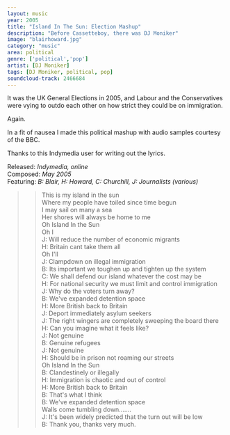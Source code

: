 ```yaml
---
layout: music
year: 2005
title: "Island In The Sun: Election Mashup"
description: "Before Cassetteboy, there was DJ Moniker"
image: "blairhoward.jpg"
category: "music"
area: political
genre: ['political','pop']
artist: [DJ Moniker]
tags: [DJ Moniker, political, pop]
soundcloud-track: 2466684
---
```


It was the UK General Elections in 2005, and Labour and the Conservatives were vying to outdo each other on how strict they could be on immigration. 

Again. 

In a fit of nausea I made this political mashup with audio samples courtesy of the BBC.

Thanks to <a href="https://www.indymedia.org.uk/en/2005/04/309023.html?c=on#c113985" target="_blank"></a>this Indymedia user</a> for writing out the lyrics.

Released: <em>Indymedia, online</em>  
Composed: <em>May 2005</em>  
Featuring: <em>B: Blair, H: Howard, C: Churchill, J: Journalists (various)</em>  


>>  This is my island in the sun  
Where my people have toiled since time begun  
I may sail on many a sea  
Her shores will always be home to me   
Oh Island In the Sun  
Oh I  
J: Will reduce the number of economic migrants  
H: Britain cant take them all  
Oh I'll  
J: Clampdown on illegal immigration  
B: Its important we toughen up and tighten up the system  
C: We shall defend our island whatever the cost may be  
H: For national security we must limit and control immigration  
J: Why do the voters turn away?  
B: We've expanded detention space  
H: More British back to Britain  
J: Deport immediately asylum seekers  
J: The right wingers are completely sweeping the board there  
H: Can you imagine what it feels like?  
J: Not genuine  
B: Genuine refugees  
J: Not genuine  
H: Should be in prison not roaming our streets  
Oh Island In the Sun  
B: Clandestinely or illegally  
H: Immigration is chaotic and out of control  
H: More British back to Britain  
B: That's what I think  
B: We've expanded detention space  
Walls come tumbling down.......  
J: It's been widely predicted that the turn out will be low  
B: Thank you, thanks very much.  

